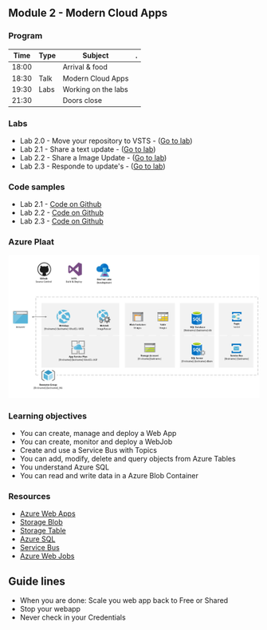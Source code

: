 
## Module 2 - Modern Cloud Apps  ##


### Program ###
Time | Type | Subject | .
--- | --- | --- | --- 
18:00 | | Arrival & food
18:30 | Talk | Modern Cloud Apps
19:30 | Labs |  Working on the labs
21:30 | | Doors close

### Labs ###
* Lab 2.0 - Move your repository to VSTS - ([Go to lab](labs/02.0/readme.md))
* Lab 2.1 - Share a text update - ([Go to lab](labs/02.1/readme.md))
* Lab 2.2 - Share a Image Update - ([Go to lab](labs/02.2/readme.md))
* Lab 2.3 - Responde to update's - ([Go to lab](labs/02.3/readme.md))


### Code samples ###
* Lab 2.1 - [Code on Github](https://github.com/OrdinaSD/AzureChallenge-Henk-Boelman/tree/lab_2_1)
* Lab 2.2 - [Code on Github](https://github.com/OrdinaSD/AzureChallenge-Henk-Boelman/tree/lab_2_2)
* Lab 2.3 - [Code on Github](https://github.com/OrdinaSD/AzureChallenge-Henk-Boelman/tree/lab_2_3)


### Azure Plaat ###
![image](/Visio/mod_2.JPG)

### Learning objectives ###
* You can create, manage and deploy a Web App
* You can create, monitor and deploy a WebJob
* Create and use a Service Bus with Topics
* You can add, modify, delete and query objects from Azure Tables
* You understand Azure SQL
* You can read and write data in a Azure Blob Container

### Resources ###
* [Azure Web Apps](https://azure.microsoft.com/en-us/services/app-service/)
* [Storage Blob](https://azure.microsoft.com/nl-nl/services/storage/blobs/)
* [Storage Table](https://azure.microsoft.com/nl-nl/services/storage/tables/)
* [Azure SQL](https://azure.microsoft.com/nl-nl/services/sql-database/)
* [Service Bus](https://azure.microsoft.com/nl-nl/services/service-bus/)
* [Azure Web Jobs]()

## Guide lines ##
* When you are done: Scale you web app back to Free or Shared
* Stop your webapp
* Never check in your Credentials
